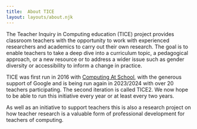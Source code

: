 ```yaml
---
title:  About TICE
layout: layouts/about.njk
---
```


The Teacher Inquiry in Computing education (TICE) project provides classroom teachers with the opportunity to work with experienced researchers and academics to carry out their own research.  The goal is to enable teachers to take a deep dive into a curriculum topic, a pedagogical approach, or a new resource or to address a wider issue such as gender diversity or accessibility to inform a change in practice.

TICE was first run in 2016 with [Computing At School](https://www.computingatschool.org.uk/), with the generous support of Google and is being run again in 2023/2024 with over 20 teachers participating. The second iteration is called TICE2. We now hope to be able to run this initiative every year or at least every two years.

As well as an initiative to support teachers this is also a research project on how teacher research is a valuable form of professional development for teachers of computing.